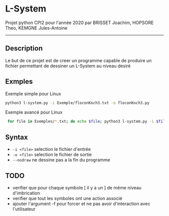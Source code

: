 # L-System
Projet python CPI2 pour l'année 2020 par BRISSET Joachim, HOPSORE Theo, KEMGNE Jules-Antoine
****************

## Description
Le but de ce projet est de creer un programme capable de produire un fichier permettant de dessiner un L-System au niveau desiré

## Exmples
Exemple simple pour Linux
``` bash 
python3 l-system.py -i Exemple/floconKoch3.txt -o floconKoch3.py
```
Exemple avancé pour Linux
``` bash 
 for file in Exemples/*.txt; do echo $file; python3 l-system.py -i $file -o "${file%.*}.py"; done
```

## Syntax
- ``` -i <file> ``` selection le fichier d'entrée
- ``` -o <file> ``` selection le fichier de sortie
- ``` --nodraw ``` ne dessine pas a la fin du programme

## TODO
- verifier que pour chaque symbole [ il y a un ] de même niveau d'imbrication
- verifier que tout les symboles ont une action associé
- ajouter l'argument -f pour forcer et ne pas avoir d'interaction avec l'utilisateur
